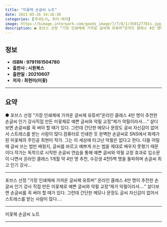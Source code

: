 ```yaml
---
title: "미꽃체 손글씨 노트"
date: 2021-05-26 14:16:38
categories: [국내도서, 취미-레저]
image: https://bimage.interpark.com/goods_image/7/7/8/1/350127781s.jpg
description: ● 포브스 선정 “가장 인쇄체에 가까운 글씨체 유튜버”온라인 클래스 4만 명이 추천한 손글씨 인기 강사직접 만든 미꽃체로 예쁜 글씨와 악필 교정“제가 악필이라서….” 살다보면 손글씨를 꼭 써야 할 때가 있다. 그런데 간단한 메모나 문장도 글씨 자신감이 없어서 스트레스를 받는 사람이 많
---
```


## **정보**

- **ISBN : 9791161504780**
- **출판사 : 시원북스**
- **출판일 : 20210607**
- **저자 : 최현미(미꽃)**

------



## **요약**

●  포브스 선정 “가장 인쇄체에 가까운 글씨체 유튜버”온라인 클래스 4만 명이 추천한 손글씨 인기 강사직접 만든 미꽃체로 예쁜 글씨와 악필 교정“제가 악필이라서….” 살다보면 손글씨를 꼭 써야 할 때가 있다. 그런데 간단한 메모나 문장도 글씨 자신감이 없어서 스트레스를 받는 사람이 많다.컴퓨터로 인쇄한 듯 완벽한 손글씨로 SNS에서 화제가 된 미꽃체의 주인공 최현미 작가. 그는 이 세상에 타고난 악필은 없다고 한다. 다들 어릴 때 글씨 쓰는 법만 배웠지, 글씨를 바르고 예쁘게 쓰는 법을 제대로 배우지 못했기 때문이다.작가는 독학으로 시작한 손글씨 연습을 통해 예쁜 글씨와 악필 교정 효과로 입소문이 나면서 온라인 클래스 1개월 약 4만 명 추천, 수강생 4천5백 명을 돌파하며 손글씨 최고 인기 강사...

------

포브스 선정 “가장 인쇄체에 가까운 글씨체 유튜버”
온라인 클래스 4만 명이 추천한 손글씨 인기 강사
직접 만든 미꽃체로 예쁜 글씨와 악필 교정“제가 악필이라서….” 살다보면 손글씨를 꼭 써야 할 때가 있다. 그런데 간단한 메모나 문장도 글씨 자신감이 없어서 스트레스를 받는 사람이 많다.... 

------


미꽃체 손글씨 노트 

------


